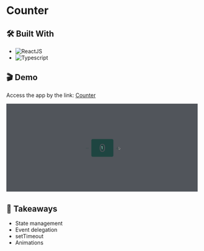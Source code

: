 # Counter

## 🛠️ Built With

- ![ReactJS](https://img.shields.io/badge/React-20232A?style=for-the-badge&logo=react&logoColor=61DAFB)
- ![Typescript](https://img.shields.io/badge/TypeScript-007ACC?style=for-the-badge&logo=typescript&logoColor=white)

## 🎬 Demo

Access the app by the link: [Counter](https://counter-0to99.netlify.app/)

![](https://github.com/flaviosp15/counter/blob/main/demo/demo.gif)

## 🧠 Takeaways

- State management
- Event delegation
- setTimeout
- Animations
